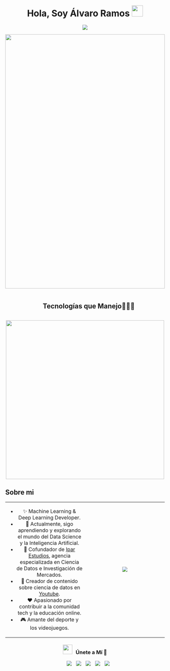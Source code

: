 <h1 align="center"><b>Hola, Soy Álvaro Ramos </b><img src="https://media.giphy.com/media/hvRJCLFzcasrR4ia7z/giphy.gif" width="35"></h1>
<!-- Move Textt -->
<p align="center">
  <a href="https://github.com/DenverCoder1/readme-typing-svg"><img src="https://readme-typing-svg.herokuapp.com?font=Time+New+Roman&color=cyan&size=25&center=true&vCenter=true&width=600&height=100&lines=Científico+de+Datos,;Creador+de+Contenido+en+Youtube,;Autodidacta+y+Desarrollador,;"></a>
</p>

<!-- Main Banner -->
<div style="width: 100%; overflow: hidden; height: 800px;">
  <img src="https://yt3.googleusercontent.com/eXoTifXiYyYTpa59rg-e2QotMM2Dm7L2zwHLGCsmNeUV1rkxdDk3Og-46UDSJ0bF0Xj48Nrb=w1707-fcrop64=1,00005a57ffffa5a8-k-c0xffffffff-no-nd-rj" 
       style="width: auto; height: 100%; margin-left: -50%; position: relative; left: 50%;">
</div>

<!--h1 without bottom border-->
<div id="user-content-toc">
  <ul align="center">
    <summary><h2 style="display: inline-block">Tecnologías que Manejo👨🏻‍💻</h2></summary>
  </ul>
</div>

<!--tech stack icons-->     
<p align="center">
  <img width="500px"  src="https://skillicons.dev/icons?i=py,git,vscode,docker,aws,linux,azure,django,mongo,mysql,c,html,css,react,nodejs,figma&perline=10"  />
</p>

## Sobre mi

<table align="center">
<tr border="none">
<td width="50%" align="center">
<!--Start Intro-->               

- ✨ Machine Learning & Deep Learning Developer.
- 🌱 Actualmente, sigo aprendiendo y explorando el mundo del Data Science y la Inteligencia Artificial.
- 💼 Cofundador de [Ipar Estudios](https://iparestudios.com/), agencia especializada en Ciencia de Datos e Investigación de Mercados.
- 🎥 Creador de contenido sobre ciencia de datos en [Youtube](https://www.youtube.com/@alvaroramosx).
- ❤ Apasionado por contribuir a la comunidad tech y la educación online.
- 🎮 Amante del deporte y los videojuegos.
<!--End Intro-->
</td>

<td width="50%" align="center">

  <img  align="center"  src="https://github-readme-stats.anuraghazra1.vercel.app/api/top-langs/?username=alvaroramosx&theme=dark&hide_border=false&no-bg=true&no-frame=true&langs_count=5"/>
  
  </td>
</tr>
</table>

<h3 align="center" > <img src="https://media.giphy.com/media/iY8CRBdQXODJSCERIr/giphy.gif" width="30" height="30" style="margin-right: 10px;">Únete a Mí 🤝 </h3>

<p align="center">

 <div align="center"  class="icons-social" style="margin-left: 10px;">
        <a style="margin-left: 10px;"  target="_blank" href="https://www.linkedin.com/in/saurabhmchavan/](https://www.linkedin.com/in/%C3%A1lvaro-ramos-hern%C3%A1ndez-6618111a9/">
			<img src="https://img.icons8.com/doodle/40/000000/linkedin--v2.png"></a>
        <a style="margin-left: 10px;" target="_blank" href="https://github.com/100rabhcsmc](https://github.com/alvaroramosx/alvaroramosx/">
		<img src="https://img.icons8.com/doodle/40/000000/github--v1.png"></a>
        <a style="margin-left: 10px;" target="_blank" href="https://instagram.com/alvaroramos.io">
			<img src="https://img.icons8.com/doodle/40/000000/instagram-new--v2.png"></a>
		<a style="margin-left: 10px;" target="_blank" href="https://twitter.com/alvaroramosxx">
			<img src="https://img.icons8.com/doodle/1x/twitter-squared--v2.png" ></a>
		<a style="margin-left: 10px;" target="_blank" href="https://www.youtube.com/@alvaroramosx">
				<img src="https://img.icons8.com/doodle/1x/youtube--v2.png" ></a>
      </div>

</p>


